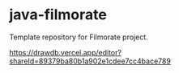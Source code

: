 # java-filmorate
Template repository for Filmorate project.

https://drawdb.vercel.app/editor?shareId=89379ba80b1a902e1cdee7cc4bace789
